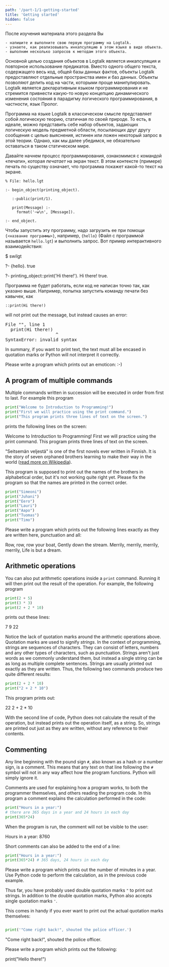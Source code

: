 ```yaml
---
path: '/part-1/1-getting-started'
title: 'Getting started'
hidden: false
---
```


<text-box variant='learningObjectives' name='Цель раздела'>

После изучения материала этого раздела Вы

    - напишите и выполните свою первую программу на Logtalk.
    - узнаете, как реализовывать инкапсуляцию в этом языке в виде объекта.
    - выполним несколько запросов к методам этого объекта.

</text-box>

Основной целью создания объектов в Logtalk является инкапсуляция и повторное использование предикатов. Вместо одного общего текста, содержащего весь код, общей базы данных фактов, объекты Logtalk предоставляют отдельные пространства имен и баз данных.  Объекты позволяют делить код на части, которыми проще манипулировать. Logtalk является декларативным языком программирования и не стремится привнести какую-то новую концепцию динамического изменения состояния в парадигму логического программирования, в частности, язык Пролог.

Программа на языке Logtalk в классическом смысле представляет собой логическую теорию, статичная по своей природе.  То есть, в идеале, можно представить себе набор объектов, задающих логическую модель предметной области, посылающих друг другу сообщения с целью выяснения, истинен или ложен некоторый запрос в этой теории. Однако, как мы далее убедимся, не обязательно оставаться в таком статическом мире.

Давайте начнем процесс программирования, ознакомимся с командой «печати», которая _печатает_ на экран текст. В этом контексте (примере) печать по существу означает, что программа покажет какой-то текст на экране.

```logtalk
% File: hello.lgt

:- begin_object(printing_object).

   :-public(print/1).

   print(Message) :-
     format('~w\n', [Message]).

:- end_object.
```

Чтобы запустить эту программу, надо загрузить ее при помощи ```{<название программы>}```, например, ```{hello}``` (Файл с программой называется ```hello.lgt```) и выполнить запрос. Вот пример интерактивного взаимодействия:

<sample-output>
$ swilgt

?- {hello}.
true

?- printing_object::print('Hi there!').
Hi there!
true.

</sample-output>

Программа не будет работать, если код не написан точно так, как указано выше. Например, попытка запустить команду печати без кавычек, как

```logtalk
::print(Hi there!)
```

will not print out the message, but instead causes an error:

<sample-output>

<pre>
File "<stdin>", line 1
  print(Hi there!)
                   ^
SyntaxError: invalid syntax
</pre>

</sample-output>

In summary, if you want to print text, the text must all be encased in quotation marks or Python will not interpret it correctly.

<in-browser-programming-exercise name="Emoticon" tmcname="part01-01_emoticon" height="300px">

Please write a program which prints out an emoticon: :-)

</in-browser-programming-exercise>

## A program of multiple commands

Multiple commands written in succession will be executed in order from first to last.
For example this program

```python
print("Welcome to Introduction to Programming!")
print("First we will practice using the print command.")
print("This program prints three lines of text on the screen.")
```
prints the following lines on the screen:

<sample-output>

Welcome to Introduction to Programming!
First we will practice using the print command.
This program prints three lines of text on the screen.

</sample-output>

<in-browser-programming-exercise name="Fix the code: Seven Brothers" tmcname="part01-02_seven_brothers">

"Seitsemän veljestä" is one of the first novels ever written in Finnish. It is the story of seven orphaned brothers learning to make their way in the world ([read more on Wikipedia](https://en.wikipedia.org/wiki/Seitsem%C3%A4n_veljest%C3%A4)).

This program is supposed to print out the names of the brothers in alphabetical order, but it's not working quite right yet. Please fix the program so that the names are printed in the correct order.


```python
print("Simeoni")
print("Juhani")
print("Eero")
print("Lauri")
print("Aapo")
print("Tuomas")
print("Timo")
```

</in-browser-programming-exercise>


<in-browser-programming-exercise name="Row, Row, Row Your Boat" tmcname="part01-03_row_your_boat">

Please write a program which prints out the following lines exactly as they are written here, punctuation and all:

<sample-output>

Row, row, row your boat,
Gently down the stream.
Merrily, merrily, merrily, merrily,
Life is but a dream.

</sample-output>

</in-browser-programming-exercise>


## Arithmetic operations

You can also put arithmetic operations inside a `print` command. Running it will then print out the result of the operation. For example, the following program

```python
print(2 + 5)
print(3 * 3)
print(2 + 2 * 10)
```
prints out these lines:

<sample-output>

7
9
22

</sample-output>

Notice the lack of quotation marks around the arithmetic operations above. Quotation marks are used to signify _strings_. In the context of programming, strings are sequences of characters. They can consist of letters, numbers and any other types of characters, such as punctuation. Strings aren't just words as we commonly understand them, but instead a single string can be as long as multiple complete sentences.
Strings are usually printed out exactly as they are written. Thus, the following two commands produce two quite different results:

```python
print(2 + 2 * 10)
print("2 + 2 * 10")
```

This program prints out:

<sample-output>

22
2 + 2 * 10

</sample-output>

With the second line of code, Python does not calculate the result of the operation, but instead prints out the operation itself, as a string.
So, strings are printed out just as they are written, without any reference to their contents.

## Commenting

Any line beginning with the pound sign `#`, also known as a hash or a number sign, is a comment. This means that any text on that line following the `#` symbol will not in any way affect how the program functions. Python will simply ignore it.

Comments are used for explaining how a program works, to both the programmer themselves, and others reading the program code. In this program a comment explains the calculation performed in the code:

```python
print("Hours in a year:")
# there are 365 days in a year and 24 hours in each day
print(365*24)
```

When the program is run, the comment will not be visible to the user:

<sample-output>

Hours in a year:
8760

</sample-output>

Short comments can also be added to the end of a line:

```python
print("Hours in a year:")
print(365*24) # 365 days, 24 hours in each day
```

<in-browser-programming-exercise name="Minutes in a year" tmcname="part01-04_minutes_in_a_year">

Please write a program which prints out the number of minutes in a year. Use Python code to perform the calculation, as in the previous code example.

</in-browser-programming-exercise>

<in-browser-programming-exercise name="Print some code" tmcname="part01-05_print_code">

Thus far, you have probably used double quotation marks `"` to print out strings. In addition to the double quotation marks, Python also accepts single quotation marks `'`.

This comes in handy if you ever want to print out the actual quotation marks themselves:

```python

print('"Come right back!", shouted the police officer.')

```

<sample-output>

"Come right back!", shouted the police officer.

</sample-output>

Please write a program which prints out the following:

<sample-output>

print("Hello there!")

</sample-output>



</in-browser-programming-exercise>


<!--

A quiz to review the contents of this section:

<quiz id="f1d6d205-dfd6-5c6f-b148-b332dfd64289"></quiz>

-->
